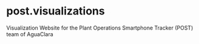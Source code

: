 # post.visualizations
Visualization Website for the Plant Operations Smartphone Tracker (POST) team of AguaClara
